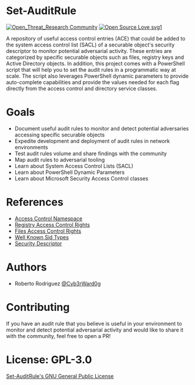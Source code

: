 # Set-AuditRule

[![Open_Threat_Research Community](https://img.shields.io/badge/Open_Threat_Research-Community-brightgreen.svg)](https://twitter.com/OTR_Community)
[![Open Source Love svg1](https://badges.frapsoft.com/os/v3/open-source.svg?v=103)](https://github.com/ellerbrock/open-source-badges/)

A repository of useful access control entries (ACE) that could be added to the system access control list (SACL) of a securable object's security descriptor to monitor potential adversarial activity.
These entries are categorized by specific securable objects such as files, registry keys and Active Directory objects.
In addition, this project comes with a PowerShell script that will help you to set the audit rules in a programmatic way at scale.
The script also leverages PowerShell dynamic parameters to provide auto-complete capabilities and provide the values needed for each flag directly from the access control and directory service classes.

# Goals

* Document useful audit rules to monitor and detect potential adversaries accessing specific securable objects
* Expedite development and deployment of audit rules in network environments
* Test audit rules volume and share findings with the community
* Map audit rules to adversarial tooling 
* Learn about System Access Control Lists (SACL)
* Learn about PowerShell Dynamic Parameters
* Learn about Microsoft Security Access Control classes

# References

* [Access Control Namespace](https://docs.microsoft.com/en-us/dotnet/api/system.security.accesscontrol?view=netframework-4.8)
* [Registry Access Control Rights](https://docs.microsoft.com/en-us/dotnet/api/system.security.accesscontrol.registryrights?view=dotnet-plat-ext-3.1#fields)
* [Files Access Control Rights](https://docs.microsoft.com/en-us/dotnet/api/system.security.accesscontrol.filesystemrights?view=netframework-4.8)
* [Well Known Sid Types](https://docs.microsoft.com/en-us/dotnet/api/system.security.principal.wellknownsidtype?view=net-5.0)
* [Security Descriptor](https://docs.microsoft.com/en-us/openspecs/windows_protocols/ms-azod/ec52bde3-9c86-4484-9080-e72148a2d53b)

# Authors

* Roberto Rodriguez [@Cyb3rWard0g](https://twitter.com/Cyb3rWard0g)

# Contributing

If you have an audit rule that you believe is useful in your environment to monitor and detect potential adversarial activity and would like to share it with the community, feel free to open a PR!

# License: GPL-3.0

[ Set-AuditRule's GNU General Public License](https://github.com/Cyb3rWard0g/Set-AuditRule/blob/master/LICENSE)